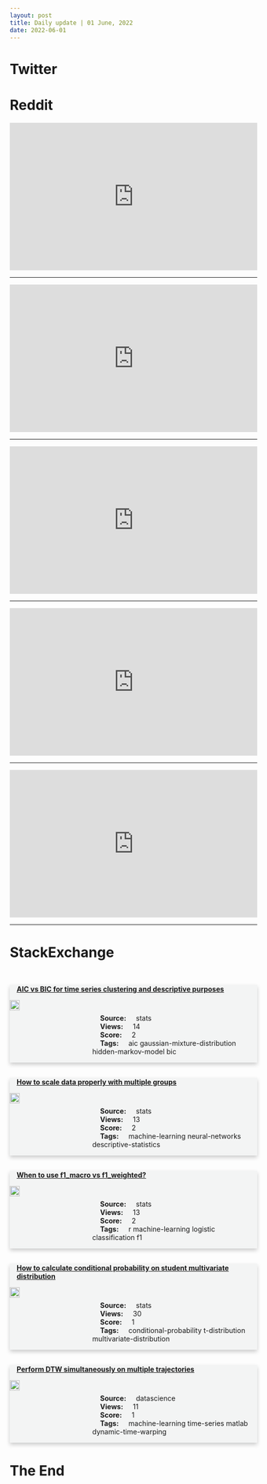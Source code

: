 ```yaml
---
layout: post
title: Daily update | 01 June, 2022
date: 2022-06-01
---
```


<script async src="https://platform.twitter.com/widgets.js" charset="utf-8"></script>


<script src='https://storage.ko-fi.com/cdn/scripts/overlay-widget.js'></script>
<script>
  kofiWidgetOverlay.draw('themldojo', {
    'type': 'floating-chat',
    'floating-chat.donateButton.text': 'Support me',
    'floating-chat.donateButton.background-color': '#f45d22',
    'floating-chat.donateButton.text-color': '#fff'
  });
</script>

# Twitter 

<blockquote class="twitter-tweet"><a href="https://twitter.com/DanKornas/status/1531576222219653122"></a></blockquote>

<blockquote class="twitter-tweet"><a href="https://twitter.com/NASAJPL/status/1531740540894445568"></a></blockquote>

<blockquote class="twitter-tweet"><a href="https://twitter.com/MIT_CSAIL/status/1531676881178722305"></a></blockquote>

<blockquote class="twitter-tweet"><a href="https://twitter.com/Google/status/1531688080956174337"></a></blockquote>

<blockquote class="twitter-tweet"><a href="https://twitter.com/AssemblyAI/status/1531616890988158977"></a></blockquote>

<blockquote class="twitter-tweet"><a href="https://twitter.com/paperswithcode/status/1531627954920374273"></a></blockquote>

<blockquote class="twitter-tweet"><a href="https://twitter.com/karpathy/status/1531446077085261824"></a></blockquote>

<blockquote class="twitter-tweet"><a href="https://twitter.com/huggingface/status/1531657047514701825"></a></blockquote>

<blockquote class="twitter-tweet"><a href="https://twitter.com/TensorFlow/status/1531697078887403521"></a></blockquote>

<blockquote class="twitter-tweet"><a href="https://twitter.com/huggingface/status/1531709040115470337"></a></blockquote>

# Reddit 

<iframe id="reddit-embed" src="https://www.redditmedia.com/r/MachineLearning/comments/v1qcmc/d_do_you_need_to_grind_leetcode_for_junior_or_mid?ref_source=embed&amp;ref=share&amp;embed=true" sandbox="allow-scripts allow-same-origin allow-popups" style="border: none;" height="300" width="100%" scrolling="yes"></iframe>
<hr style="width:100%;text-align:left;margin-left:0">
<iframe id="reddit-embed" src="https://www.redditmedia.com/r/datascience/comments/v1u7ci/any_other_data_monkeys_here_who_are_bored_out_of?ref_source=embed&amp;ref=share&amp;embed=true" sandbox="allow-scripts allow-same-origin allow-popups" style="border: none;" height="300" width="100%" scrolling="yes"></iframe>
<hr style="width:100%;text-align:left;margin-left:0">
<iframe id="reddit-embed" src="https://www.redditmedia.com/r/MachineLearning/comments/v1fk8f/r_detecting_danger_in_gridworlds_using_gromovs?ref_source=embed&amp;ref=share&amp;embed=true" sandbox="allow-scripts allow-same-origin allow-popups" style="border: none;" height="300" width="100%" scrolling="yes"></iframe>
<hr style="width:100%;text-align:left;margin-left:0">
<iframe id="reddit-embed" src="https://www.redditmedia.com/r/datascience/comments/v1jer9/whats_your_upper_limit_on_interview_assignments?ref_source=embed&amp;ref=share&amp;embed=true" sandbox="allow-scripts allow-same-origin allow-popups" style="border: none;" height="300" width="100%" scrolling="yes"></iframe>
<hr style="width:100%;text-align:left;margin-left:0">
<iframe id="reddit-embed" src="https://www.redditmedia.com/r/dataengineering/comments/v1nhoh/is_there_an_advantage_being_a_cs_bachelor_in_a?ref_source=embed&amp;ref=share&amp;embed=true" sandbox="allow-scripts allow-same-origin allow-popups" style="border: none;" height="300" width="100%" scrolling="yes"></iframe>
<hr style="width:100%;text-align:left;margin-left:0">

<style>
.card {
box-shadow: 0 4px 8px 0 rgba(0,0,0,0.2);
transition: 0.3s;
width: 100%;
background-color: #F3F4F4;
}
p{
    margin-left:  3em;
    padding-top: 1em;
}
.part2{
    display: grid;
    grid-template-columns: 1fr 3fr;
}
h4{
    margin: 1em;
}

.card:hover {
box-shadow: 0 8px 16px 0 rgba(0,0,0,0.2);
}
b {
padding: 2px 16px;
}
</style>
  
# StackExchange 


  <br>
  <div class="card">
  <h4><a href='https://stats.stackexchange.com/questions/577228/aic-vs-bic-for-time-series-clustering-and-descriptive-purposes'>AIC vs BIC for time series clustering and descriptive purposes</a></h4> 
  <div class="part2">
      <img src="https://cdn.sstatic.net/Sites/stats/Img/apple-touch-icon@2.png?v=344f57aa10cc" alt="Img missing!" style="width:40%">
      <p><b>Source:</b> stats<br><b>Views:</b> 14<br><b>Score:</b> 2<br><b>Tags:</b> <span class="badge badge-dark">aic</span> <span class="badge badge-dark">gaussian-mixture-distribution</span> <span class="badge badge-dark">hidden-markov-model</span> <span class="badge badge-dark">bic</span></p> 
  </div>
  </div>
      
  <br>
  <div class="card">
  <h4><a href='https://stats.stackexchange.com/questions/577254/how-to-scale-data-properly-with-multiple-groups'>How to scale data properly with multiple groups</a></h4> 
  <div class="part2">
      <img src="https://cdn.sstatic.net/Sites/stats/Img/apple-touch-icon@2.png?v=344f57aa10cc" alt="Img missing!" style="width:40%">
      <p><b>Source:</b> stats<br><b>Views:</b> 13<br><b>Score:</b> 2<br><b>Tags:</b> <span class="badge badge-dark">machine-learning</span> <span class="badge badge-dark">neural-networks</span> <span class="badge badge-dark">descriptive-statistics</span></p> 
  </div>
  </div>
      
  <br>
  <div class="card">
  <h4><a href='https://stats.stackexchange.com/questions/577245/when-to-use-f1-macro-vs-f1-weighted'>When to use f1_macro vs f1_weighted?</a></h4> 
  <div class="part2">
      <img src="https://cdn.sstatic.net/Sites/stats/Img/apple-touch-icon@2.png?v=344f57aa10cc" alt="Img missing!" style="width:40%">
      <p><b>Source:</b> stats<br><b>Views:</b> 13<br><b>Score:</b> 2<br><b>Tags:</b> <span class="badge badge-dark">r</span> <span class="badge badge-dark">machine-learning</span> <span class="badge badge-dark">logistic</span> <span class="badge badge-dark">classification</span> <span class="badge badge-dark">f1</span></p> 
  </div>
  </div>
      
  <br>
  <div class="card">
  <h4><a href='https://stats.stackexchange.com/questions/577200/how-to-calculate-conditional-probability-on-student-multivariate-distribution'>How to calculate conditional probability on student multivariate distribution</a></h4> 
  <div class="part2">
      <img src="https://cdn.sstatic.net/Sites/stats/Img/apple-touch-icon@2.png?v=344f57aa10cc" alt="Img missing!" style="width:40%">
      <p><b>Source:</b> stats<br><b>Views:</b> 30<br><b>Score:</b> 1<br><b>Tags:</b> <span class="badge badge-dark">conditional-probability</span> <span class="badge badge-dark">t-distribution</span> <span class="badge badge-dark">multivariate-distribution</span></p> 
  </div>
  </div>
      
  <br>
  <div class="card">
  <h4><a href='https://datascience.stackexchange.com/questions/111442/perform-dtw-simultaneously-on-multiple-trajectories'>Perform DTW simultaneously on multiple trajectories</a></h4> 
  <div class="part2">
      <img src="https://cdn.sstatic.net/Sites/datascience/Img/apple-touch-icon@2.png?v=1c36463984b3" alt="Img missing!" style="width:40%">
      <p><b>Source:</b> datascience<br><b>Views:</b> 11<br><b>Score:</b> 1<br><b>Tags:</b> <span class="badge badge-dark">machine-learning</span> <span class="badge badge-dark">time-series</span> <span class="badge badge-dark">matlab</span> <span class="badge badge-dark">dynamic-time-warping</span></p> 
  </div>
  </div>
      
# The End